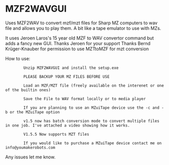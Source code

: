 # MZF2WAVGUI
Uses MZF2WAV to convert mzf/mzt files for Sharp MZ computers to wav file and allows you to play them. A bit like a tape emulator to use with MZs.

It uses Jeroen Laros's 15 year old MZF to WAV convertor command but adds a fancy new GUI. Thanks Jeroen for your support
Thanks Bernd Krüger-Knauber for permission to use MZTtoMZF for mzt conversion

How to use:

            Unzip MZF2WAVGUI and install the setup.exe
            
            PLEASE BACKUP YOUR MZ FILES BEFORE USE
            
            Load an MZF/MZT file (freely available on the interenet or one of the builtin ones)
            
            Save the File to WAV format locally or to media player
            
            If you are planning to use an MZuiTape device use the -c and -b or the MZuiTape option
            
            v1.5 now has batch conversion mode to convert multiple files in one job. I've attached a video showing how it works.
            
            V1.5.5 Now supports MZT files
            
            If you would like to purchase a MZuiTape device contact me on info@youmakerobots.com
            
            
Any issues let me know.

